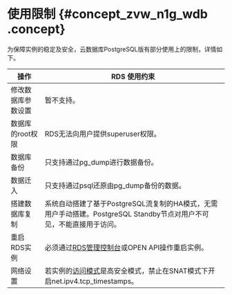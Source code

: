 # 使用限制 {#concept_zvw_n1g_wdb .concept}

为保障实例的稳定及安全，云数据库PostgreSQL版有部分使用上的限制，详情如下。

|操作|RDS 使用约束|
|--|--------|
|修改数据库参数设置|暂不支持。|
|数据库的root权限|RDS无法向用户提供superuser权限。|
|数据库备份|只支持通过pg\_dump进行数据备份。|
|数据迁入|只支持通过psql还原由pg\_dump备份的数据。|
|搭建数据库复制|系统自动搭建了基于PostgreSQL流复制的HA模式，无需用户手动搭建。PostgreSQL Standby节点对用户不可见，不能直接用于访问。|
|重启RDS实例|必须通过[RDS管理控制台](https://rds.console.aliyun.com/)或OPEN API操作重启实例。|
|网络设置|若实例的[访问模式](../../../../cn.zh-CN/用户指南/网络管理/设置访问模式.md#)是高安全模式，禁止在SNAT模式下开启net.ipv4.tcp\_timestamps。|

